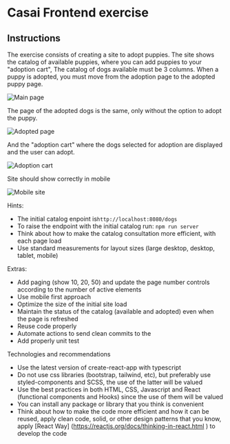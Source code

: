 # Casai Frontend exercise

## Instructions

The exercise consists of creating a site to adopt puppies.
The site shows the catalog of available puppies, where you can add puppies to your "adoption cart", The catalog of dogs available must be 3 columns.
When a puppy is adopted, you must move from the adoption page to the adopted puppy page.

![Main page](https://github.com/casai-org/frontend-exercise/blob/main/backend/images/image-1.png?raw=true)

The page of the adopted dogs is the same, only without the option to adopt the puppy.

![Adopted page](https://github.com/casai-org/frontend-exercise/blob/main/backend/images/image-3.png?raw=true)

And the "adoption cart" where the dogs selected for adoption are displayed and the user can adopt.

![Adoption cart](https://github.com/casai-org/frontend-exercise/blob/main/backend/images/image-2.png?raw=true)

Site should show correctly in mobile

![Mobile site](https://github.com/casai-org/frontend-exercise/blob/main/backend/images/image-4.png?raw=true)

Hints:

- The initial catalog enpoint is`http://localhost:8080/dogs`
- To raise the endpoint with the initial catalog run:
  `npm run server`
- Think about how to make the catalog consultation more efficient, with each page load
- Use standard measurements for layout sizes (large desktop, desktop, tablet, mobile)

Extras:

- Add paging (show 10, 20, 50) and update the page number controls according to the number of active elements
- Use mobile first approach
- Optimize the size of the initial site load
- Maintain the status of the catalog (available and adopted) even when the page is refreshed
- Reuse code properly
- Automate actions to send clean commits to the
- Add properly unit test

Technologies and recommendations

- Use the latest version of create-react-app with typescript
- Do not use css libraries (bootstrap, tailwind, etc), but preferably use styled-components and SCSS, the use of the latter will be valued
- Use the best practices in both HTML, CSS, Javascript and React (functional components and Hooks) since the use of them will be valued
- You can install any package or library that you think is convenient
- Think about how to make the code more efficient and how it can be reused, apply clean code, solid, or other design patterns that you know, apply [React Way] (https://reactjs.org/docs/thinking-in-react.html ) to develop the code
